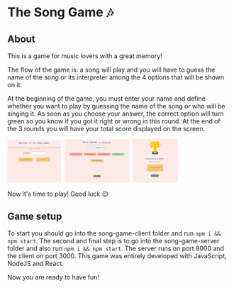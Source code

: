 # The Song Game 🎶
## About

This is a game for music lovers with a great memory!

The flow of the game is: a song will play and you will have to guess the name of the song or its interpreter among the 4 options that will be shown on it.

At the beginning of the game, you must enter your name and define whether you want to play by guessing the name of the song or who will be singing it. As soon as you choose your answer, the correct option will turn green so you know if you got it right or wrong in this round. At the end of the 3 rounds you will have your total score displayed on the screen.

<img src="/Screenshot Web - Sound Game.jpg" alt="Screenshot Web" title="Screenshot Web" width="24%" height="24%"/> &nbsp;<img src="/Screenshot Web 1 - Sound Game.jpg" alt="Screenshot Web" title="Screenshot Web" width="29%" height="29%"/> &nbsp;<img src="/Screenshot Web 2 - Sound Game.jpg" alt="Screenshot Web" title="Screenshot Web" width="20%" height="20%"/>

Now it's time to play!
Good luck 😉

## Game setup

To start you should go into the song-game-client folder and run `npm i && npm start`.
The second and final step is to go into the song-game-server folder and also run `npm i && npm start`.
The server runs on port 8000 and the client on port 3000.
This game was entirely developed with JavaScript, NodeJS and React.

Now you are ready to have fun!
